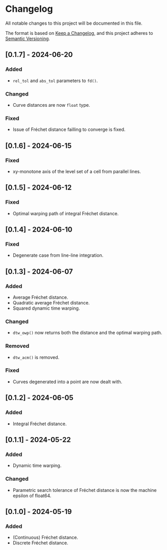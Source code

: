 # Changelog

All notable changes to this project will be documented in this file.

The format is based on [Keep a Changelog](https://keepachangelog.com/en/1.1.0/),
and this project adheres to [Semantic Versioning](https://semver.org/spec/v2.0.0.html).

## [0.1.7] - 2024-06-20

### Added

- `rel_tol` and `abs_tol` parameters to `fd()`.

### Changed

- Curve distances are now `float` type.

### Fixed

- Issue of Fréchet distance failling to converge is fixed.

## [0.1.6] - 2024-06-15

### Fixed

- xy-monotone axis of the level set of a cell from parallel lines.

## [0.1.5] - 2024-06-12

### Fixed

- Optimal warping path of integral Fréchet distance.

## [0.1.4] - 2024-06-10

### Fixed

- Degenerate case from line-line integration.

## [0.1.3] - 2024-06-07

### Added

- Average Fréchet distance.
- Quadratic average Fréchet distance.
- Squared dynamic time warping.

### Changed

- `dtw_owp()` now returns both the distance and the optimal warping path.

### Removed

- `dtw_acm()` is removed.

### Fixed

- Curves degenerated into a point are now dealt with.

## [0.1.2] - 2024-06-05

### Added

- Integral Fréchet distance.

## [0.1.1] - 2024-05-22

### Added

- Dynamic time warping.

### Changed

- Parametric search tolerance of Fréchet distance is now the machine epsilon of float64.

## [0.1.0] - 2024-05-19

### Added

- (Continuous) Fréchet distance.
- Discrete Fréchet distance.
